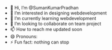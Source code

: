 - 👋 Hi, I’m @SumanKumarPradhan
- 👀 I’m interested in designing webdevelopment
- 🌱 I’m currently learning webdevelopment
- 💞️ I’m looking to collaborate on team project
- 📫 How to reach me updated soon
- 😄 Pronouns: 
- ⚡ Fun fact: nothing can stop

<!---
SumanKumarPradhan/SumanKumarPradhan is a ✨ special ✨ repository because its `README.md` (this file) appears on your GitHub profile.
You can click the Preview link to take a look at your changes.
--->
